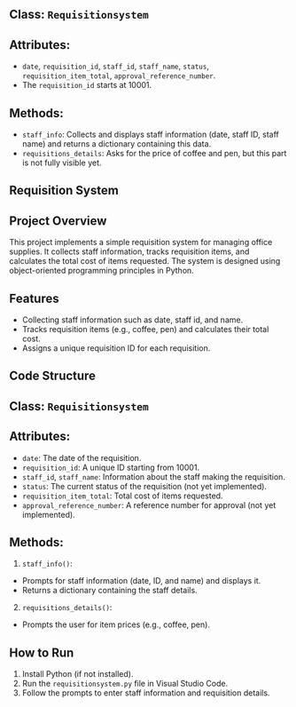 Class: `Requisitionsystem`
-
Attributes: 
-
- `date`, `requisition_id`, `staff_id`, `staff_name`, `status`, `requisition_item_total`, `approval_reference_number`.
- The `requisition_id` starts at 10001.

Methods:
-
- `staff_info`: Collects and displays staff information (date, staff ID, staff name) and returns a dictionary containing this data.
- `requisitions_details`: Asks for the price of coffee and pen, but this part is not fully visible yet.

Requisition System
-
Project Overview
-
This project implements a simple requisition system for managing office supplies. It collects staff information, tracks requisition items, and calculates the total cost of items requested. The system is designed using object-oriented programming principles in Python.

Features
-
- Collecting staff information such as date, staff id, and name.
- Tracks requisition items (e.g., coffee, pen) and calculates their total cost.
- Assigns a unique requisition ID for each requisition.
  
Code Structure
-
Class: `Requisitionsystem`
-
Attributes:
-
- `date`: The date of the requisition.
- `requisition_id`: A unique ID starting from 10001.
- `staff_id`, `staff_name`: Information about the staff making the requisition.
- `status`: The current status of the requisition (not yet implemented).
- `requisition_item_total`: Total cost of items requested.
- `approval_reference_number`: A reference number for approval (not yet implemented).

Methods:
-
1. `staff_info()`: 
- Prompts for staff information (date, ID, and name) and displays it.
- Returns a dictionary containing the staff details.
     
2. `requisitions_details()`: 
-  Prompts the user for item prices (e.g., coffee, pen).

How to Run
-
1. Install Python (if not installed).
2. Run the `requisitionsystem.py` file in Visual Studio Code.
3. Follow the prompts to enter staff information and requisition details.
